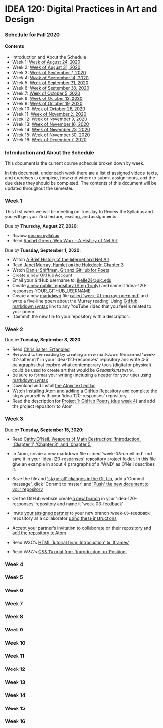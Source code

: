 # IDEA 120: Digital Practices in Art and Design
### Schedule for Fall 2020

#### Contents
* [Introduction and About the Schedule](#introduction-and-about-the-schedule)
* Week 1: [Week of August 24, 2020](#week-1)
* Week 2: [Week of August 31, 2020](#week-2)
* Week 3: [Week of September 7, 2020](#week-3)
* Week 4: [Week of September 14, 2020](#week-4)
* Week 5: [Week of September 21, 2020](#week-5)
* Week 6: [Week of September 28, 2020](#week-6)
* Week 7: [Week of October 5, 2020](#week-7)
* Week 8: [Week of October 12, 2020](#week-8)
* Week 9: [Week of October 19, 2020](#week-9)
* Week 10: [Week of October 26, 2020](#week-10)
* Week 11: [Week of November 2, 2020](#week-11)
* Week 12: [Week of November 9, 2020](#week-12)
* Week 13: [Week of November 16, 2020](#week-13)
* Week 14: [Week of November 23, 2020](#week-14)
* Week 15: [Week of November 30, 2020](#week-15)
* Week 16: [Week of December 7, 2020](#week-16)

### Introduction and About the Schedule

This document is the current course schedule broken down by week.

In this document, under each week there are a list of assigned videos, texts, and exercises to complete, how and where to submit assignments, and the due dates they should be completed.  The contents of this document will be updated throughout the semester.

### Week 1

This first week we will be meeting on Tuesday to Review the Syllabus and you will get your first lecture, reading, and assignments.

Due by **Thursday, August 27, 2020**:
* Review [course syllabus](SYLLABUS.md)
* Read [Rachel Green, Web Work - A History of Net Art](/week_01_week_of_08-24-2020/readings/Greene_Rachel_2000_Web_Work_A_History_of_Internet_Art.pdf)

Due by **Tuesday, September 1, 2020**:
* Watch [A Brief History of the Internet and Net Art](vimeo.com)
* Read [Janet Murray, Hamlet on the Holodeck: Chapter 3](/week_01_week_of_08-24-2020/readings/Murray_Janey_From-Additive-to-Expressive-Form.pdf)
* Watch [Daniel Shiffman, Git and GitHub for Poets](https://www.youtube.com/watch?v=BCQHnlnPusY)
* Create [a new GitHub Account](https://github.com/join)
* Email your GitHub username to: [jkelle28@uic.edu](mailto:jkelle28@uic.edu)
* Create [a new public repository (Step 1 only)](https://guides.github.com/activities/hello-world/#repository) and name it 'idea-120-responses-YOUR_GITHUB_USERNAME'
* Create a new [markdown](https://guides.github.com/features/mastering-markdown/#what) file [called 'week-01-murray-poem.md'](https://docs.github.com/en/github/managing-files-in-a-repository/creating-new-files) and write a five-line poem about the Murray reading. Using [GitHub markdown syntax](https://guides.github.com/features/mastering-markdown/#what) link to any YouTube video that you feel is related to your poem
* 'Commit' the new file to your repository with a description.

### Week 2

Due by **Tuesday, September 8, 2020**:
* Read [Chris Salter, Entangled](/week_02_week_of_08-31-2020/readings/Salter_Chris_Entangled.pdf)
* Respond to the reading by creating a new markdown file named 'week-02-salter.md' in your 'idea-120-responses' repository and write 4-5 paragraphs that explore what contemporary tools (digital or physical) could be used to create art that would be *Gesamtkunstwerk*.
 * Be sure to format your writing (including a header for your title) using [markdown syntax](https://guides.github.com/features/mastering-markdown/)
* Download and install [the Atom text editor](https://atom.io/)
* Watch [Installing Atom and adding a GitHub Repository](vimeo.com) and complete the steps yourself with your 'idea-120-responses' repository
* Read the description for [Project 1: GitHub Poetry (due week 4)](https://github.com/IDEA-120/github-poetry) and add the project repository to Atom

### Week 3

Due by **Tuesday, September 15, 2020**:
* Read [Cathy O'Neil, Weapons of Math Destruction: 'Introduction', 'Chapter 1', 'Chapter 3', and 'Chapter 5'](/week_03_week_of_09-07-2020/readings/cathy-o-neil-weapons-of-math-destruction.pdf)
* In Atom, create a new markdown file named 'week-03-o-neil.md' and save it in your 'idea-120-responses' repository project folder. In this file give an example in about 4 paragraphs of a 'WMD' as O'Neil describes it.
* Save the file and ['stage-all' changes in the Git tab](https://flight-manual.atom.io/using-atom/sections/github-package/#stage), add a 'Commit message', click 'Commit to master' and ['Push' the new document to your repository](https://flight-manual.atom.io/using-atom/sections/github-package/#publish-and-push)
* On the GitHub website create [a new branch](https://docs.github.com/en/github/collaborating-with-issues-and-pull-requests/creating-and-deleting-branches-within-your-repository) in your 'idea-120-responses' repository and name it 'week-03-feedback'
* Invite [your assigned partner](/week_03_week_of_09-07-2020/readings/partner-assignments.md) to your new branch 'week-03-feedback' repository as a collaborator [using these instructions](https://docs.github.com/en/github/setting-up-and-managing-your-github-user-account/inviting-collaborators-to-a-personal-repository)
* Accept your partner's invitation to collaborate on their repository and [add the repository to Atom](vimeo.com)

* Read W3C's [HTML Tutorial from 'Introduction' to 'Iframes'](https://www.w3schools.com/html/default.asp)
* Read W3C's [CSS Tutorial from 'Introduction' to 'Position'](https://www.w3schools.com/css/default.asp)

### Week 4

### Week 5

### Week 6

### Week 7

### Week 8

### Week 9

### Week 10

### Week 11

### Week 12

### Week 13

### Week 14

### Week 15

### Week 16
